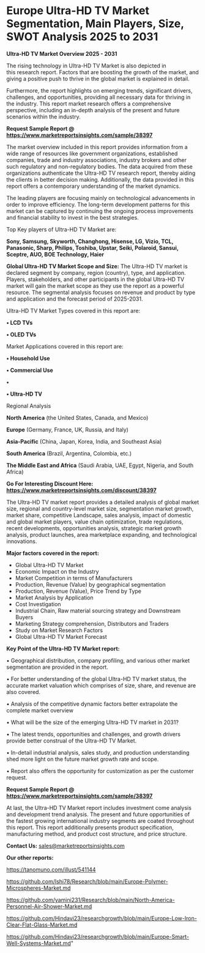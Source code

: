 # Europe Ultra-HD TV Market Segmentation, Main Players, Size, SWOT Analysis 2025 to 2031

<Strong> Ultra-HD TV Market Overview 2025 - 2031</strong>

The rising technology in Ultra-HD TV Market is also depicted in this research report. Factors that are boosting the growth of the market, and giving a positive push to thrive in the global market is explained in detail.

Furthermore, the report highlights on emerging trends, significant drivers, challenges, and opportunities, providing all necessary data for thriving in the industry. This report market research offers a comprehensive perspective, including an in-depth analysis of the present and future scenarios within the industry.

<strong>Request Sample Report @ <a href=https://www.marketreportsinsights.com/sample/38397>https://www.marketreportsinsights.com/sample/38397</a></strong>

The market overview included in this report provides information from a wide range of resources like government organizations, established companies, trade and industry associations, industry brokers and other such regulatory and non-regulatory bodies. The data acquired from these organizations authenticate the Ultra-HD TV research report, thereby aiding the clients in better decision making. Additionally, the data provided in this report offers a contemporary understanding of the market dynamics.

The leading players are focusing mainly on technological advancements in order to improve efficiency. The long-term development patterns for this market can be captured by continuing the ongoing process improvements and financial stability to invest in the best strategies.

Top Key players of Ultra-HD TV Market are:

<strong>Sony, Samsung, Skyworth, Changhong, Hisense, LG, Vizio, TCL, Panasonic, Sharp, Philips, Toshiba, Upstar, Seiki, Polaroid, Sansui, Sceptre, AUO, BOE Technology, Haier</strong>

<strong><b>Global Ultra-HD TV Market Scope and Size:</b></strong>
The Ultra-HD TV market is declared segment by company, region (country), type, and application. Players, stakeholders, and other participants in the global Ultra-HD TV market will gain the market scope as they use the report as a powerful resource. The segmental analysis focuses on revenue and product by type and application and the forecast period of 2025-2031.

Ultra-HD TV Market Types covered in this report are:

<strong>•  LCD TVs

•  OLED TVs</strong>

Market Applications covered in this report are:

<strong>•  Household Use

•  Commercial Use

•  

•  Ultra-HD TV</strong> 

Regional Analysis

<strong>North America</strong> (the United States, Canada, and Mexico)

<strong>Europe</strong> (Germany, France, UK, Russia, and Italy)

<strong>Asia-Pacific</strong> (China, Japan, Korea, India, and Southeast Asia)

<strong>South America</strong> (Brazil, Argentina, Colombia, etc.)

<strong>The Middle East and Africa</strong> (Saudi Arabia, UAE, Egypt, Nigeria, and South Africa)

<strong>Go For Interesting Discount Here: <a href=https://www.marketreportsinsights.com/discount/38397>https://www.marketreportsinsights.com/discount/38397</a></strong>

The Ultra-HD TV market report provides a detailed analysis of global market size, regional and country-level market size, segmentation market growth, market share, competitive Landscape, sales analysis, impact of domestic and global market players, value chain optimization, trade regulations, recent developments, opportunities analysis, strategic market growth analysis, product launches, area marketplace expanding, and technological innovations.

<strong><b>Major factors covered in the report:</b></strong>
<ul>
  <li>Global Ultra-HD TV Market </li>
  <li>Economic Impact on the Industry</li>
  <li>Market Competition in terms of Manufacturers</li>
  <li>Production, Revenue (Value) by geographical segmentation</li>
  <li>Production, Revenue (Value), Price Trend by Type</li>
  <li>Market Analysis by Application</li>
  <li>Cost Investigation</li>
  <li>Industrial Chain, Raw material sourcing strategy and Downstream Buyers</li>
  <li>Marketing Strategy comprehension, Distributors and Traders</li>
  <li>Study on Market Research Factors</li>
  <li>Global Ultra-HD TV Market Forecast</li>
</ul>

<strong><b>Key Point of the Ultra-HD TV Market report:</b></strong>

• Geographical distribution, company profiling, and various other market segmentation are provided in the report.

• For better understanding of the global Ultra-HD TV market status, the accurate market valuation which comprises of size, share, and revenue are also covered.

• Analysis of the competitive dynamic factors better extrapolate the complete market overview

• What will be the size of the emerging Ultra-HD TV market in 2031?

• The latest trends, opportunities and challenges, and growth drivers provide better construal of the Ultra-HD TV Market.

• In-detail industrial analysis, sales study, and production understanding shed more light on the future market growth rate and scope.

• Report also offers the opportunity for customization as per the customer request.

<strong>Request Sample Report @ <a href=https://www.marketreportsinsights.com/sample/38397>https://www.marketreportsinsights.com/sample/38397</a></strong>

At last, the Ultra-HD TV Market report includes investment come analysis and development trend analysis. The present and future opportunities of the fastest growing international industry segments are coated throughout this report. This report additionally presents product specification, manufacturing method, and product cost structure, and price structure.

<strong>Contact Us:</strong>
sales@marketreportsinsights.com

<strong>Our other reports:</strong>

<a href=https://tanomuno.com/illust/541144>https://tanomuno.com/illust/541144</a>

<a href=https://github.com/Ishi78/Research/blob/main/Europe-Polymer-Microspheres-Market.md>https://github.com/Ishi78/Research/blob/main/Europe-Polymer-Microspheres-Market.md</a>

<a href=https://github.com/yamini231/Research/blob/main/North-America-Personnel-Air-Shower-Market.md>https://github.com/yamini231/Research/blob/main/North-America-Personnel-Air-Shower-Market.md</a>

<a href=https://github.com/Hindavi23/researchgrowth/blob/main/Europe-Low-Iron-Clear-Flat-Glass-Market.md>https://github.com/Hindavi23/researchgrowth/blob/main/Europe-Low-Iron-Clear-Flat-Glass-Market.md</a>

<a href=https://github.com/Hindavi23/researchgrowth/blob/main/Europe-Smart-Well-Systems-Market.md>https://github.com/Hindavi23/researchgrowth/blob/main/Europe-Smart-Well-Systems-Market.md</a>"
